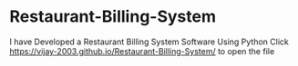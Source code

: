 # Restaurant-Billing-System
I have Developed a Restaurant Billing System Software Using Python 
Click  https://vijay-2003.github.io/Restaurant-Billing-System/ to open the file
